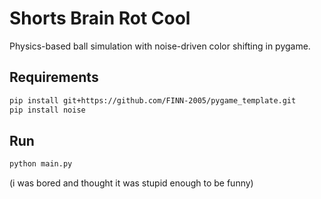 # Shorts Brain Rot Cool

Physics-based ball simulation with noise-driven color shifting in pygame.

## Requirements

```bash
pip install git+https://github.com/FINN-2005/pygame_template.git
pip install noise
```

## Run

```bash
python main.py
```


(i was bored and thought it was stupid enough to be funny)
